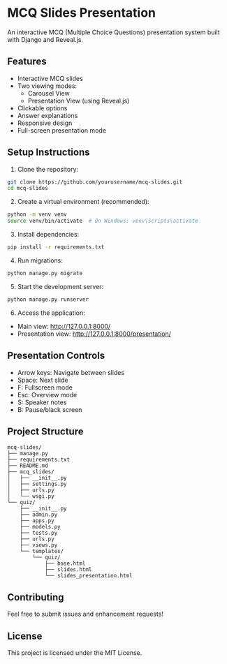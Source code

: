 # MCQ Slides Presentation

An interactive MCQ (Multiple Choice Questions) presentation system built with Django and Reveal.js.

## Features

- Interactive MCQ slides
- Two viewing modes:
  - Carousel View
  - Presentation View (using Reveal.js)
- Clickable options
- Answer explanations
- Responsive design
- Full-screen presentation mode

## Setup Instructions

1. Clone the repository:
```bash
git clone https://github.com/yourusername/mcq-slides.git
cd mcq-slides
```

2. Create a virtual environment (recommended):
```bash
python -m venv venv
source venv/bin/activate  # On Windows: venv\Scripts\activate
```

3. Install dependencies:
```bash
pip install -r requirements.txt
```

4. Run migrations:
```bash
python manage.py migrate
```

5. Start the development server:
```bash
python manage.py runserver
```

6. Access the application:
- Main view: http://127.0.0.1:8000/
- Presentation view: http://127.0.0.1:8000/presentation/

## Presentation Controls

- Arrow keys: Navigate between slides
- Space: Next slide
- F: Fullscreen mode
- Esc: Overview mode
- S: Speaker notes
- B: Pause/black screen

## Project Structure

```
mcq-slides/
├── manage.py
├── requirements.txt
├── README.md
├── mcq_slides/
│   ├── __init__.py
│   ├── settings.py
│   ├── urls.py
│   └── wsgi.py
└── quiz/
    ├── __init__.py
    ├── admin.py
    ├── apps.py
    ├── models.py
    ├── tests.py
    ├── urls.py
    ├── views.py
    └── templates/
        └── quiz/
            ├── base.html
            ├── slides.html
            └── slides_presentation.html
```

## Contributing

Feel free to submit issues and enhancement requests!

## License

This project is licensed under the MIT License. 
